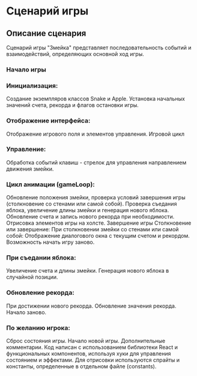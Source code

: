 # Сценарий игры
## Описание сценария

Сценарий игры "Змейка" представляет последовательность событий и взаимодействий, определяющих основной ход игры.

### Начало игры
### Инициализация:
Создание экземпляров классов Snake и Apple.
Установка начальных значений счета, рекорда и флагов остановки игры.

### Отображение интерфейса:
Отображение игрового поля и элементов управления.
Игровой цикл

### Управление:
Обработка событий клавиш - стрелок для управления направлением движения змейки.

### Цикл анимации (gameLoop):

Обновление положения змейки, проверка условий завершения игры (столкновение со стенами или самой собой).
Проверка съедания яблока, увеличение длины змейки и генерация нового яблока.
Обновление счета и запись нового рекорда при необходимости.
Отрисовка элементов игры на холсте.
Завершение игры
Столкновение или завершение:
При столкновении змейки со стенами или самой собой:
Отображение диалогового окна с текущим счетом и рекордом.
Возможность начать игру заново.

### При съедании яблока:
Увеличение счета и длины змейки.
Генерация нового яблока в случайной позиции.

### Обновление рекорда:

При достижении нового рекорда.
Обновление значения рекорда.
Начало заново.

### По желанию игрока:

Сброс состояния игры.
Начало новой игры.
Дополнительные комментарии.
Код написан с использованием библиотеки React и функциональных компонентов, используя хуки для управления состоянием и эффектами.
Для отрисовки используются спрайты и константы, определенные в отдельном файле (constants).

